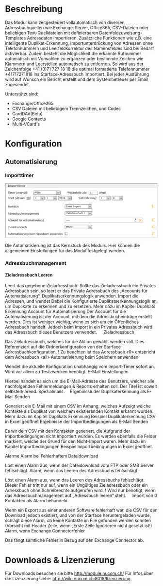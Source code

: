 <!-- TITLE: Vorlage -->
# Beschreibung
Das Modul kann zeitgesteuert vollautomatisch von diversen Adressbuchquellen wie Exchange-Server, Office365, CSV-Dateien oder beliebigen Text-Quelldateien mit definierbaren Datenfeldzuweisung-Templates Adressdaten importieren. Zusätzliche Funktionen wie z.B. eine intelligente Duplikat-Erkennung, Importunterdrückung von Adressen ohne Telefonnummern und Leerfeldkorrektur des Namensfeldes sind bei Bedarf aktivierbar. Zudem besteht die Möglichkeit die erkannte Rufnummer automatisch mit Vorwahlen zu ergänzen oder bestimmte Zeichen wie Klammern und Leerstellen automatisch zu entfernen. So wird aus der Zeichenfolge +41 (0)71 727 18 18 die optimal formatierte Telefonnummer +41717271818 ins Starface-Adressbuch importiert. 
Bei jeder Ausführung wird auf Wunsch ein Bericht erstellt und dem Systembetreuer per Email zugesendet.

Unterstützt sind:

* Exchange/Office365
* CSV Dateien mit beliebigem Trennzeichen, und Codec
* CardDAV(Beta)
* Google Contacts
* Multi-VCard's
# Konfiguration
## Automatisierung
### Importtimer

![Automatisierung 1](/uploads/adressbuch-importer/automatisierung-1.png "Automatisierung 1")

Die Automatisierung ist das Kernstück des Moduls. Hier können die allgemeinen Einstellungen für das Modul festgelegt werden.

### Adressbuchmanagement

#### Zieladressbuch Leeren
Leert das gegebene Zieladressbuch. Sollte das Zieladressbuch ein Privates Adressbuch sein, so leert er das Private Adressbuch des „Accounts für Automatisierung“.
Duplikatserkennungslogik anwenden.
Import die Adressen, und wendet Dabei die Konfigurierte Duplikatserkennungslogik an, um Duplikate zu erkennen und zu ersetzen.
Mehr dazu im Kapitel Duplikats Erkennung
Account für Automatisierung
Der Account für die Automatisierung ist der Account, mit dem die Adressbucheinträge erstellt werden. 
Dies ist weniger wichtig, wenn es sich um ein Öffentliches Adressbuch handelt. 
Jedoch beim Import in ein Privates Adressbuch wird das Adressbuch dieses Benutzers verwendet.
 
Zieladressbuch

Das Zieladressbuch, welches für die Aktion gewählt werden soll. Dies Referenziert auf die Ordnerkonfiguration von der Starface Adressbuchkonfiguration. 
! Zu beachten ist das Adressbuch «0» entspricht dem Adressbuch «all» 
Automatisierung beim Speichern anwenden

Wendet die aktuelle Konfiguration unabhängig vom Import-Timer sofort an. 
Wird vor allem zu Testzwecken benötigt.
E-Mail Einstellungen
 
Hierbei handelt es sich um die E-Mail-Adresse des Benutzers, welcher alle nachfolgenden Fehlermeldungen & Reports erhalten soll.
Der Titel ist soweit selbsterklärend.
Spezialmails
 
Ergebnisse der Duplikaterkennung als E-Mail Senden

Generiert ein E-Mail mit einem CSV im Anhang, welches Aufzeigt welche Kontakte als Duplikat von welchem existierenden Kontakt erkannt wurden.
Mehr dazu im Kapitel Duplikats Erkennung
Beispiel Duplikaterkennung CSV in Excel geöffnet
Ergebnisse der Importbedingungen als E-Mail Senden

Es wir dein CSV mit den Kontakten generiert, die Aufgrund der Importbedingungen nicht Importiert wurden. Es werden ebenfalls die Felder markiert, welche der Grund für den Nicht-Import waren.
Mehr dazu im Kapitel Importbedingungen
Beispiel Importbedingungen in Excel geöffnet.
 
Alarme
Alarm bei Fehlerhaftem Dateidownload

Löst einen Alarm aus, wenn der Dateidownload vom FTP oder SMB Server fehlschlägt.
Alarm, wenn das Leeren des Adressbuchs fehlschlägt
 
Löst einen Alarm aus, wenn das Leeren des Adressbuchs fehlschlägt. Dieser Fehler tritt nur auf, wenn ein Ungültiges Zieladressbuch oder ein Adressbuch ohne Schreibrechte aufgerufen wird.
! Wird nur benötigt, wenn das Adressbuchmanagement auf „Adressbuch leeren“ steht. 
Import von 0 Kontakten als Alarm behandeln

Wenn ein Export aus einer anderen Software fehlerhaft war, die CSV für den Download jedoch existiert, und von der Starface heruntergeladen wurde, schlägt diese Alarm, da keine Kontakte im File gefunden werden konnten 
(Vorsicht mit Header Zeile, wenn „Erste Zeile Ignorieren nicht gesetzt ist!)
Alarm, wenn Exchange Connectorfehler

Das fängt sämtliche Fehler in Bezug auf den Exchange Connector ab.

# Downloads & Lizenzierung
Für Downloads besuchen sie bitte http://module.nucom.ch/
Für Infos über die Lizenzierung siehe: http://wiki.nucom.ch:8018/lizenzierung
